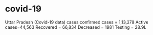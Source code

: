 # covid-19
Uttar Pradesh (Covid-19 data)
cases
confirmed cases = 1,13,378
Active cases=44,563
Recovered = 66,834
Decreased = 1981
Testing = 28.9L
